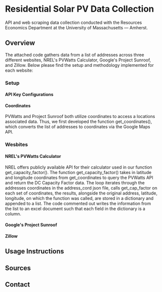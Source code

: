 # Residential Solar PV Data Collection 
API and web scraping data collection conducted with the Resources Economics Department at the University of Massachusetts — Amherst. 

## Overview
The attached code gathers data from a list of addresses across three different websites, NREL's PVWatts Calculator, Google's Project Sunroof, and Zillow.  Below please find the setup and methodology implemented for each website:  

### Setup

#### API Key Configurations 

#### Coordinates
PVWatts and Project Sunroof both utilize coordinates to access a locations associated data.  Thus, we first developed the function get_coordinates(), which converts the list of addresses to coordinates via the Google Maps API.

### Wesbites

#### NREL's PVWatts Calculator
NREL offers publicly available API for their calculator used in our function get_capacity_factor().  The function get_capacity_factor() takes in latitude and longitude coordinates from get_coordinates to query the PVWatts API and return the  DC Capacity Factor data.  The loop iterates through the addresses coordinates in the address_cord json file, calls get_cap_factor on each set of coordinates, the results, alongside the original address, latitude, longitude, on which the function was called, are stored in a dictionary and appended to a list.  The code commented out writes the information from the list to an excel document such that each field in the dictionary is a column. 

#### Google's Project Sunroof

#### Zillow


## Usage Instructions

## Sources 

## Contact 

